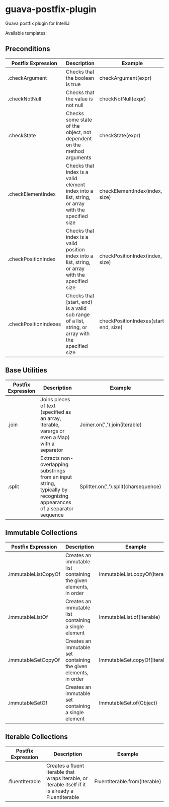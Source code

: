 guava-postfix-plugin
====================

Guava postfix plugin for IntelliJ

Available templates:

Preconditions
-------------

|   Postfix Expression  | Description                                                                                                            | Example                                |
| --------------------- | ---------------------------------------------------------------------------------------------------------------------- | -------------------------------------- |
| .checkArgument        | Checks that the boolean is true                                                                                        | checkArgument(expr)                    |
| .checkNotNull         | Checks that the value is not null                                                                                      | checkNotNull(expr)                     |
| .checkState           | Checks some state of the object, not dependent on the method arguments                                                 | checkState(expr)                       |
| .checkElementIndex    | Checks that index is a valid element index into a list, string, or array with the specified size                       | checkElementIndex(index, size)         |
| .checkPositionIndex   | Checks that index is a valid position index into a list, string, or array with the specified size                      | checkPositionIndex(index, size)        |
| .checkPositionIndexes | Checks that [start, end) is a valid sub range of a list, string, or array with the specified size                      | checkPositionIndexes(start, end, size) |

Base Utilities
--------------

|   Postfix Expression  | Description                                                                                                            | Example                                |
| --------------------- | ---------------------------------------------------------------------------------------------------------------------- | -------------------------------------- |
| .join                 | Joins pieces of text (specified as an array, Iterable, varargs or even a Map) with a separator                         | Joiner.on(',').join(iterable)          |
| .split                | Extracts non-overlapping substrings from an input string, typically by recognizing appearances of a separator sequence | Splitter.on(',').split(charsequence)   |

Immutable Collections
---------------------

|   Postfix Expression  | Description                                                                                                            | Example                                |
| --------------------- | ---------------------------------------------------------------------------------------------------------------------- | -------------------------------------- |
| .immutableListCopyOf  | Creates an immutable list containing the given elements, in order                                                      | ImmutableList.copyOf(Iterable)         |
| .immutableListOf      | Creates an immutable list containing a single element                                                                  | ImmutableList.of(Iterable)             |
| .immutableSetCopyOf   | Creates an immutable set containing the given elements, in order                                                       | ImmutableSet.copyOf(Iterable)          |
| .immutableSetOf       | Creates an immutable set containing a single element                                                                   | ImmutableSet.of(Object)                |

Iterable Collections
--------------------

|   Postfix Expression  | Description                                                                                                            | Example                                |
| --------------------- | ---------------------------------------------------------------------------------------------------------------------- | -------------------------------------- |
| .fluentIterable       | Creates a fluent iterable that wraps iterable, or iterable itself if it is already a FluentIterable                    | FluentIterable.from(Iterable)          |

